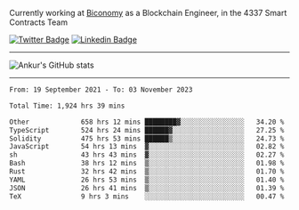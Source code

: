 Currently working at [Biconomy](https://biconomy.io/) as a Blockchain Engineer, in the 4337 Smart Contracts Team

 [![Twitter Badge](https://img.shields.io/badge/-@ankurdubey521-1ca0f1?style=flat-square&labelColor=1ca0f1&logo=twitter&logoColor=white&link=https://twitter.com/ankurdubey521)](https://twitter.com/ankurdubey521) [![Linkedin Badge](https://img.shields.io/badge/-ankurdubey521-blue?style=flat-square&logo=Linkedin&logoColor=white&link=https://www.linkedin.com/in/ankurdubey521/)](https://www.linkedin.com/in/ankurdubey521/)

<hr/>

![Ankur's GitHub stats](https://github-readme-stats.vercel.app/api?username=ankurdubey521&count_private=true&theme=radical)

<hr/>

<!--START_SECTION:waka-->

```txt
From: 19 September 2021 - To: 03 November 2023

Total Time: 1,924 hrs 39 mins

Other             658 hrs 12 mins ████████▓░░░░░░░░░░░░░░░░   34.20 %
TypeScript        524 hrs 24 mins ██████▓░░░░░░░░░░░░░░░░░░   27.25 %
Solidity          475 hrs 53 mins ██████▒░░░░░░░░░░░░░░░░░░   24.73 %
JavaScript        54 hrs 13 mins  ▓░░░░░░░░░░░░░░░░░░░░░░░░   02.82 %
sh                43 hrs 43 mins  ▓░░░░░░░░░░░░░░░░░░░░░░░░   02.27 %
Bash              38 hrs 12 mins  ▒░░░░░░░░░░░░░░░░░░░░░░░░   01.98 %
Rust              32 hrs 42 mins  ▒░░░░░░░░░░░░░░░░░░░░░░░░   01.70 %
YAML              26 hrs 53 mins  ▒░░░░░░░░░░░░░░░░░░░░░░░░   01.40 %
JSON              26 hrs 41 mins  ▒░░░░░░░░░░░░░░░░░░░░░░░░   01.39 %
TeX               9 hrs 3 mins    ░░░░░░░░░░░░░░░░░░░░░░░░░   00.47 %
```

<!--END_SECTION:waka-->
